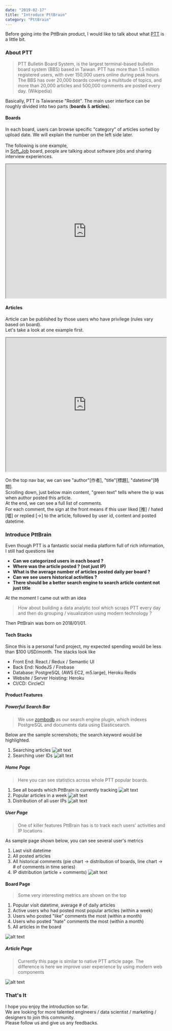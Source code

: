 ```yaml
---
date: "2019-02-17"
title: "Introduce PttBrain"
category: "PttBrain"
---
```

Before going into the PttBrain product,
I would like to talk about 
what <a href="https://www.ptt.cc/bbs/hotboards.html" target="__blank">PTT</a> is a little bit.

### About PTT
> PTT Bulletin Board System, is the largest terminal-based bulletin board system (BBS) based in Taiwan.
PTT has more than 1.5 million registered users, with over 150,000 users online during peak hours. The BBS has over 20,000 boards covering a multitude of topics, and more than 20,000 articles and 500,000 comments are posted every day.
(Wikipedia)

Basically, PTT is Taiwanese "Reddit".
The main user interface can be roughly divided into two parts (<b>boards</b> & <b>articles</b>).
#### Boards
In each board, users can browse specific "category" of articles sorted by upload date. We will explain the number on the left side later.
<br />
<br />
The following is one example, 
<br />
in <a href="https://www.ptt.cc/bbs/Soft_Job/index.html" target="__blank">Soft_Job</a> board, people are talking about software jobs and sharing interview experiences.

<iframe 
  src="https://www.ptt.cc/bbs/Soft_Job/index.html"
  style="width: 100%; height: 30em"
></iframe>

#### Articles
Article can be published by those users who have privilege (rules vary based on board).
<br />
Let's take a look at one example first.

<iframe 
  src="https://www.ptt.cc/bbs/Soft_Job/M.1550137685.A.E1A.html"
  style="width: 100%; height: 30em"
></iframe>

On the top nav bar, we can see "author"[作者], "title"[標題], "datetime"[時間].
<br />
Scrolling down, just below main content, "green text" tells where the ip was when author posted this article.
<br />
At the end, we can see a full list of comments.
<br />
For each comment, the sign at the front means if this user liked [推] / hated [噓] or replied [→] to the article,
followed by user id, content and posted datetime.

### Introduce PttBrain
Even though PTT is a fantastic social media platform full of rich information,
<br />
I still had questions like
* <b>Can we categorized users in each board ?</b>
* <b>Where was the article posted ? (not just IP)</b>
* <b>What is the average number of articles posted daily per board ?</b>
* <b>Can we see users historical activities ?</b>
* <b>There should be a better search engine to search article content not just title</b>

At the moment I came out with an idea
> How about building a data analytic tool which scraps PTT every day 
and then do grouping / visualization using modern technology ?

Then PttBrain was born on 2018/01/01.

#### Tech Stacks
Since this is a personal fund project, my expected spending would be less than $100 USD/month.
The stacks look like
* Front End: React / Redux / Semantic UI
* Back End: NodeJS / Firebase
* Database: PostgreSQL (AWS EC2, m5.large), Heroku Redis
* Website / Server Hoisting: Heroku
* CI/CD: CircleCI

#### Product Features
##### Powerful Search Bar
>We use <a href="https://github.com/zombodb/zombodb" target="__blank">zombodb</a> as our search engine plugin, which indexes PostgreSQL and documents data using Elasticsearch.

Below are the sample screenshots; the search keyword would be highlighted.
1. Searching articles
![alt text](https://storage.googleapis.com/warrenlee/myBlog/pttbrain/search_articles.jpg)
2. Searching user IDs
![alt text](https://storage.googleapis.com/warrenlee/myBlog/pttbrain/search_users.jpg)

##### Home Page
>Here you can see statistics across whole PTT popular boards.

1. See all boards which PttBrain is currently tracking
![alt text](https://storage.googleapis.com/warrenlee/myBlog/pttbrain/main_page_board_stats.jpg)
2. Popular articles in a week
![alt text](https://storage.googleapis.com/warrenlee/myBlog/pttbrain/main_page_popular_articles.jpg)
3. Distribution of all user IPs
![alt text](https://storage.googleapis.com/warrenlee/myBlog/pttbrain/main_page_user_locations.jpg)

##### User Page
>One of killer features PttBrain has is to track each users' activities and IP locations

As sample page shown below, you can see several user's metrics
1. Last visit datetime
2. All posted articles
3. All historical comments (pie chart -> distribution of boards, line chart -> # of comments in time series)
4. IP distribution (article + comments)
![alt text](https://storage.googleapis.com/warrenlee/myBlog/pttbrain/user_page.jpg)

#### Board Page
>Some very interesting metrics are shown on the top
1. Popular visit datetime, average # of daily articles
2. Active users who had posted most popular articles (within a week)
3. Users who posted "like" comments the most (within a month)
4. Users who posted "hate" comments the most (within a month)
4. All articles in the board

![alt text](https://storage.googleapis.com/warrenlee/myBlog/pttbrain/board_page.jpg)

##### Article Page
>Currently this page is similar to native PTT article page. 
The difference is here we improve user experience by using modern web components

![alt text](https://storage.googleapis.com/warrenlee/myBlog/pttbrain/article_page.jpg)


### That's It
I hope you enjoy the introduction so far.
<br />
We are looking for more talented engineers / data scientist / marketing / designers to join this community.
<br />
Please follow us and give us any feedbacks.